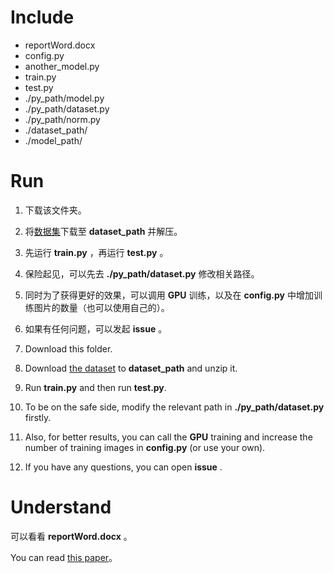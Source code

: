 # Include

* reportWord.docx
* config.py
* another_model.py
* train.py
* test.py
* ./py_path/model.py
* ./py_path/dataset.py
* ./py_path/norm.py
* ./dataset_path/
* ./model_path/

# Run

1. 下载该文件夹。

2. 将[数据集](https://pan.baidu.com/union/challenge/dataset?competition_id=3&code=1715396826)下载至 **dataset_path** 并解压。

3. 先运行 **train.py** ，再运行 **test.py** 。

4. 保险起见，可以先去 **./py_path/dataset.py** 修改相关路径。

5. 同时为了获得更好的效果，可以调用 **GPU** 训练，以及在 **config.py** 中增加训练图片的数量（也可以使用自己的）。

6. 如果有任何问题，可以发起 **issue** 。


1. Download this folder.

2. Download [the dataset](https://pan.baidu.com/union/challenge/dataset?competition_id=3&code=1715396826) to **dataset_path** and unzip it.

3. Run **train.py** and then run **test.py**.

4. To be on the safe side, modify the relevant path in **./py_path/dataset.py** firstly.

5. Also, for better results, you can call the **GPU** training and increase the number of training images in **config.py** (or use your own).

6. If you have any questions, you can open **issue** .

# Understand

可以看看 **reportWord.docx** 。

You can read [this paper](https://arxiv.org/abs/2108.07009)。

